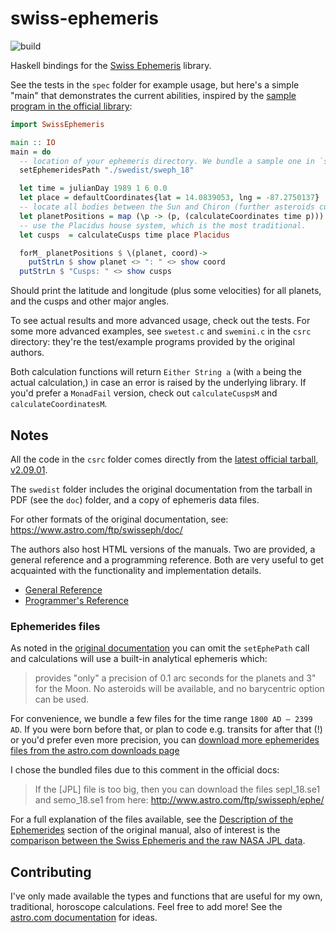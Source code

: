 # swiss-ephemeris

![build](https://github.com/lfborjas/swiss-ephemeris/workflows/Haskell%20CI/badge.svg)


Haskell bindings for the [Swiss Ephemeris](https://www.astro.com/swisseph/swephinfo_e.htm) library.

See the tests in the `spec` folder for example usage, but here's a simple "main" that demonstrates the current abilities, inspired by the [sample program in the official library](https://www.astro.com/swisseph/swephprg.htm#_Toc46406771):

```haskell
import SwissEphemeris

main :: IO
main = do 
  -- location of your ephemeris directory. We bundle a sample one in `swedist`.
  setEphemeridesPath "./swedist/sweph_18"

  let time = julianDay 1989 1 6 0.0
  let place = defaultCoordinates{lat = 14.0839053, lng = -87.2750137}
  -- locate all bodies between the Sun and Chiron (further asteroids currently not supported, but they're an enum entry away)
  let planetPositions = map (\p -> (p, (calculateCoordinates time p))) [Sun .. Chiron]
  -- use the Placidus house system, which is the most traditional.
  let cusps  = calculateCusps time place Placidus

  forM_ planetPositions $ \(planet, coord)->
    putStrLn $ show planet <> ": " <> show coord
  putStrLn $ "Cusps: " <> show cusps
```

Should print the latitude and longitude (plus some velocities) for all planets, and the cusps and other major angles.

To see actual results and more advanced usage, check out the tests. For some more advanced examples, see `swetest.c` and `swemini.c` in the `csrc` directory: they're the test/example 
programs provided by the original authors.

Both calculation functions will return `Either String a` (with `a` being the actual calculation,) in case an error is raised
by the underlying library. If you'd prefer a `MonadFail` version, check out `calculateCuspsM` and `calculateCoordinatesM`.

## Notes

All the code in the `csrc` folder comes directly from the [latest official tarball, v2.09.01](https://www.astro.com/ftp/swisseph/). 

The `swedist` folder includes the original documentation from the tarball in PDF (see the `doc`) folder, and a copy of ephemeris data files.

For other formats of the original documentation, see: https://www.astro.com/ftp/swisseph/doc/

The authors also host HTML versions of the manuals. Two are provided, a general reference and a programming reference. Both are very useful to get
acquainted with the functionality and implementation details.

* [General Reference](https://www.astro.com/swisseph/swisseph.htm)
* [Programmer's Reference](https://www.astro.com/swisseph/swephprg.htm)

### Ephemerides files

As noted in the [original documentation](https://www.astro.com/swisseph/swisseph.htm) you can omit the `setEphePath` call and calculations will use a built-in analytical
ephemeris which:

> provides "only" a precision of 0.1 arc seconds for the planets and 3" for the Moon. No asteroids will be available, and no barycentric option can be used.

For convenience, we bundle a few files for the time range `1800 AD – 2399 AD`. If you were born before that, or plan to code e.g. transits for after that (!) or 
you'd prefer even more precision, you can [download more ephemerides files from the astro.com downloads page](https://www.astro.com/ftp/swisseph/ephe/)

I chose the bundled files due to this comment in the official docs:

> If the [JPL] file is too big, then you can download the files sepl_18.se1 and semo_18.se1 from here: http://www.astro.com/ftp/swisseph/ephe/

For a full explanation of the files available, see the [Description of the Ephemerides](https://www.astro.com/swisseph/swisseph.htm#_Toc46391649) section of the original manual, also of
interest is the [comparison between the Swiss Ephemeris and the raw NASA JPL
data](https://www.astro.com/swisseph/swisseph.htm#_Toc46391741).

## Contributing

I've only made available the types and functions that are useful for my own, traditional, horoscope calculations.
Feel free to add more! See the [astro.com documentation](https://www.astro.com/swisseph/swisseph.htm) for ideas.
